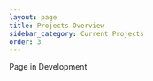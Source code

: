 ```yaml
---
layout: page
title: Projects Overview
sidebar_category: Current Projects
order: 3
---
```


Page in Development